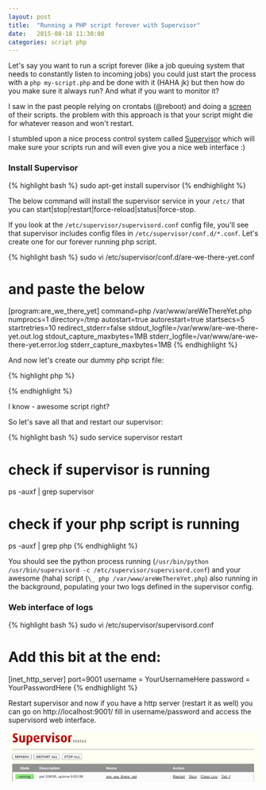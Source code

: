 ```yaml
---
layout: post
title:  "Running a PHP script forever with Supervisor"
date:   2015-08-18 11:30:00
categories: script php
---
```


Let's say you want to run a script forever (like a job queuing system that needs to constantly listen to incoming jobs) you could just start the process with a `php my-script.php` and be done with it (HAHA jk) but then how do you make sure it always run? And what if you want to monitor it?

I saw in the past people relying on crontabs (@reboot) and doing a [screen] of their scripts. the problem with this approach is that your script might die for whatever reason and won't restart.

I stumbled upon a nice process control system called [Supervisor] which will make sure your scripts run and will even give you a nice web interface :)

### Install Supervisor

{% highlight bash %}
sudo apt-get install supervisor
{% endhighlight %}

The below command will install the supervisor service in your `/etc/` that you can start|stop|restart|force-reload|status|force-stop.

If you look at the `/etc/supervisor/supervisord.conf` config file, you'll see that supervisor includes config files in `/etc/supervisor/conf.d/*.conf`. Let's create one for our forever running php script.

{% highlight bash %}
sudo vi /etc/supervisor/conf.d/are-we-there-yet.conf

# and paste the below
[program:are_we_there_yet]
command=php /var/www/areWeThereYet.php
numprocs=1
directory=/tmp
autostart=true
autorestart=true
startsecs=5
startretries=10
redirect_stderr=false
stdout_logfile=/var/www/are-we-there-yet.out.log
stdout_capture_maxbytes=1MB
stderr_logfile=/var/www/are-we-there-yet.error.log
stderr_capture_maxbytes=1MB
{% endhighlight %}

And now let's create our dummy php script file:

{% highlight php %}
<?php

while (true) {
    echo 'Are we there yet??'.PHP_EOL;
    sleep(5);
}
?>
{% endhighlight %}

I know - awesome script right?

So let's save all that and restart our supervisor:

{% highlight bash %}
sudo service supervisor restart

# check if supervisor is running
ps -auxf | grep supervisor

# check if your php script is running
ps -auxf | grep php
{% endhighlight %}

You should see the python process running (`/usr/bin/python /usr/bin/supervisord -c /etc/supervisor/supervisord.conf`) and your awesome (haha) script (`\_ php /var/www/areWeThereYet.php`) also running in the background, populating your two logs defined in the supervisor config.

### Web interface of logs

{% highlight bash %}
sudo vi /etc/supervisor/supervisord.conf

# Add this bit at the end:
[inet_http_server]
port=9001
username = YourUsernameHere
password = YourPasswordHere
{% endhighlight %}

Restart supervisor and now if you have a http server (restart it as well) you can go on http://localhost:9001/ fill in username/password and access the supervisord web interface.

[![Supervisor web interface](/images/posts/supervisor-webinterface.png)](/images/posts/supervisor-webinterface.png)

[Supervisor]: http://supervisord.org/
[screen]: http://www.gnu.org/software/screen/manual/screen.html
